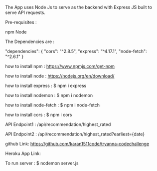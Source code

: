 The App uses Node Js to serve as the backend with Express JS built to serve API requests.

Pre-requisites :

npm
Node

The Dependencies are :

"dependencies": {
"cors": "^2.8.5",
"express": "^4.17.1",
"node-fetch": "^2.6.1"
}

how to install npm : https://www.npmjs.com/get-npm

how to install node : https://nodejs.org/en/download/

how to install express : $ npm i express

how to install nodemon : $ npm i nodemon

how to install node-fetch : $ npm i node-fetch

how to install cors : $ npm i cors

API Endpoint1 : /api/recommendation/highest_rated

API Endpoint2 : /api/recommendation/highest_rated?earliest={date}

github Link: https://github.com/karan1511code/tryanna-codechallenge

Heroku App Link:

To run server : $ nodemon server.js
